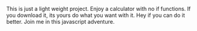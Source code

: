 This is just a light weight project.
Enjoy a calculator with no if functions.
If you download it, its yours do what you want with it.
Hey if you can do it better. Join me in this javascript adventure.
